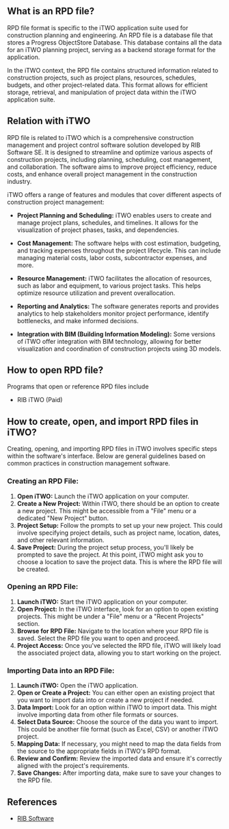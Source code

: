 ## What is an RPD file?

RPD file format is specific to the iTWO application suite used for construction planning and engineering. An RPD file is a database file that stores a Progress ObjectStore Database. This database contains all the data for an iTWO planning project, serving as a backend storage format for the application.

In the iTWO context, the RPD file contains structured information related to construction projects, such as project plans, resources, schedules, budgets, and other project-related data. This format allows for efficient storage, retrieval, and manipulation of project data within the iTWO application suite.

## Relation with iTWO

RPD file is related to iTWO which is a comprehensive construction management and project control software solution developed by RIB Software SE. It is designed to streamline and optimize various aspects of construction projects, including planning, scheduling, cost management, and collaboration. The software aims to improve project efficiency, reduce costs, and enhance overall project management in the construction industry.

iTWO offers a range of features and modules that cover different aspects of construction project management:

- **Project Planning and Scheduling:** iTWO enables users to create and manage project plans, schedules, and timelines. It allows for the visualization of project phases, tasks, and dependencies.

- **Cost Management:** The software helps with cost estimation, budgeting, and tracking expenses throughout the project lifecycle. This can include managing material costs, labor costs, subcontractor expenses, and more.

- **Resource Management:** iTWO facilitates the allocation of resources, such as labor and equipment, to various project tasks. This helps optimize resource utilization and prevent overallocation.

- **Reporting and Analytics:** The software generates reports and provides analytics to help stakeholders monitor project performance, identify bottlenecks, and make informed decisions.

- **Integration with BIM (Building Information Modeling):** Some versions of iTWO offer integration with BIM technology, allowing for better visualization and coordination of construction projects using 3D models.

## How to open RPD file?

Programs that open or reference RPD files include

- RIB iTWO (Paid)

## How to create, open, and import RPD files in iTWO?

Creating, opening, and importing RPD files in iTWO involves specific steps within the software's interface. Below are general guidelines based on common practices in construction management software.

### Creating an RPD File:

1. **Open iTWO:** Launch the iTWO application on your computer.
2. **Create a New Project:** Within iTWO, there should be an option to create a new project. This might be accessible from a "File" menu or a dedicated "New Project" button.
3. **Project Setup:** Follow the prompts to set up your new project. This could involve specifying project details, such as project name, location, dates, and other relevant information.
4. **Save Project:** During the project setup process, you'll likely be prompted to save the project. At this point, iTWO might ask you to choose a location to save the project data. This is where the RPD file will be created.

### Opening an RPD File:

1. **Launch iTWO:** Start the iTWO application on your computer.
2. **Open Project:** In the iTWO interface, look for an option to open existing projects. This might be under a "File" menu or a "Recent Projects" section.
3. **Browse for RPD File:** Navigate to the location where your RPD file is saved. Select the RPD file you want to open and proceed.
4. **Project Access:** Once you've selected the RPD file, iTWO will likely load the associated project data, allowing you to start working on the project.

### Importing Data into an RPD File:

1. **Launch iTWO:** Open the iTWO application.
2. **Open or Create a Project:** You can either open an existing project that you want to import data into or create a new project if needed.
3. **Data Import:** Look for an option within iTWO to import data. This might involve importing data from other file formats or sources.
4. **Select Data Source:** Choose the source of the data you want to import. This could be another file format (such as Excel, CSV) or another iTWO project.
5. **Mapping Data:** If necessary, you might need to map the data fields from the source to the appropriate fields in iTWO's RPD format.
6. **Review and Confirm:** Review the imported data and ensure it's correctly aligned with the project's requirements.
7. **Save Changes:** After importing data, make sure to save your changes to the RPD file.

## References
* [RIB Software](https://en.wikipedia.org/wiki/RIB_Software)
